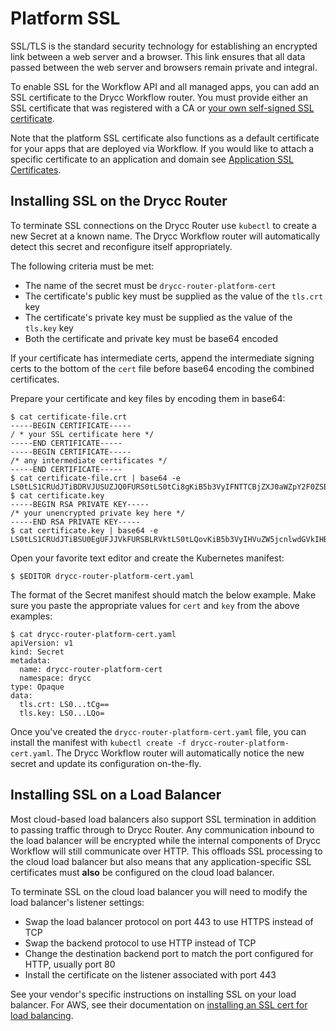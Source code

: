 # Platform SSL

SSL/TLS is the standard security technology for establishing an encrypted link between a web server
and a browser. This link ensures that all data passed between the web server and browsers remain
private and integral.

To enable SSL for the Workflow API and all managed apps, you can add an SSL certificate to the Drycc Workflow router. You
must provide either an SSL certificate that was registered with a CA or [your own self-signed SSL
certificate](../reference-guide/creating-a-self-signed-ssl-certificate.md).

Note that the platform SSL certificate also functions as a default certificate for your apps that are deployed via
Workflow. If you would like to attach a specific certificate to an application and domain see [Application SSL
Certificates](../applications/ssl-certificates.md).

## Installing SSL on the Drycc Router

To terminate SSL connections on the Drycc Router use `kubectl` to create a new Secret at a known name. The Drycc Workflow
router will automatically detect this secret and reconfigure itself appropriately.

The following criteria must be met:

 - The name of the secret must be `drycc-router-platform-cert`
 - The certificate's public key must be supplied as the value of the `tls.crt` key
 - The certificate's private key must be supplied as the value of the `tls.key` key
 - Both the certificate and private key must be base64 encoded

If your certificate has intermediate certs, append the intermediate signing certs to the bottom of the `cert` file
before base64 encoding the combined certificates.

Prepare your certificate and key files by encoding them in base64:

```
$ cat certificate-file.crt
-----BEGIN CERTIFICATE-----
/ * your SSL certificate here */
-----END CERTIFICATE-----
-----BEGIN CERTIFICATE-----
/* any intermediate certificates */
-----END CERTIFICATE-----
$ cat certificate-file.crt | base64 -e
LS0tLS1CRUdJTiBDRVJUSUZJQ0FURS0tLS0tCi8gKiB5b3VyIFNTTCBjZXJ0aWZpY2F0ZSBoZXJlICovCi0tLS0tRU5EIENFUlRJRklDQVRFLS0tLS0KLS0tLS1CRUdJTiBDRVJUSUZJQ0FURS0tLS0tCi8qIGFueSBpbnRlcm1lZGlhdGUgY2VydGlmaWNhdGVzICovCi0tLS0tRU5EIENFUlRJRklDQVRFLS0tLS0K
$ cat certificate.key
-----BEGIN RSA PRIVATE KEY-----
/* your unencrypted private key here */
-----END RSA PRIVATE KEY-----
$ cat certificate.key | base64 -e
LS0tLS1CRUdJTiBSU0EgUFJJVkFURSBLRVktLS0tLQovKiB5b3VyIHVuZW5jcnlwdGVkIHByaXZhdGUga2V5IGhlcmUgKi8KLS0tLS1FTkQgUlNBIFBSSVZBVEUgS0VZLS0tLS0K
```

Open your favorite text editor and create the Kubernetes manifest:

```
$ $EDITOR drycc-router-platform-cert.yaml
```

The format of the Secret manifest should match the below example. Make sure you paste the appropriate values for `cert`
and `key` from the above examples:

```
$ cat drycc-router-platform-cert.yaml
apiVersion: v1
kind: Secret
metadata:
  name: drycc-router-platform-cert
  namespace: drycc
type: Opaque
data:
  tls.crt: LS0...tCg==
  tls.key: LS0...LQo=
```

Once you've created the `drycc-router-platform-cert.yaml` file, you can install the manifest with `kubectl create -f
drycc-router-platform-cert.yaml`. The Drycc Workflow router will automatically notice the new secret and update its
configuration on-the-fly.

## Installing SSL on a Load Balancer

Most cloud-based load balancers also support SSL termination in addition to passing traffic through to Drycc Router.  Any
communication inbound to the load balancer will be encrypted while the internal components of Drycc Workflow will still
communicate over HTTP. This offloads SSL processing to the cloud load balancer but also means that any
application-specific SSL certificates must **also** be configured on the cloud load balancer.

To terminate SSL on the cloud load balancer you will need to modify the load balancer's listener settings:

 - Swap the load balancer protocol on port 443 to use HTTPS instead of TCP
 - Swap the backend protocol to use HTTP instead of TCP
 - Change the destination backend port to match the port configured for HTTP, usually port 80
 - Install the certificate on the listener associated with port 443

See your vendor's specific instructions on installing SSL on your load balancer. For AWS, see their
documentation on [installing an SSL cert for load balancing](http://docs.aws.amazon.com/ElasticLoadBalancing/latest/DeveloperGuide/ssl-server-cert.html).
